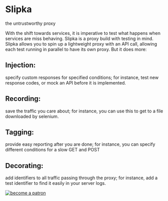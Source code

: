 # Slipka
the untrustworthy proxy


With the shift towards services, it is imperative to test what happens when services are miss behaving. Slipka is a proxy build with testing in mind. Slipka allows you to spin up a lightweight proxy with an API call, allowing each test running in parallel to have its own proxy. But it does more:

## Injection: 
specify custom responses for specified conditions; for instance, test new response codes, or mock an API before it is implemented.

## Recording: 
save the traffic you care about; for instance, you can use this to get to a file downloaded by selenium.

## Tagging: 
provide easy reporting after you are done; for instance, you can specify different conditions for a slow GET and POST 

## Decorating: 
add identifiers to all traffic passing through the proxy; for instance, add a test identifier to find it easily in your server logs.

[![become a patron](https://c5.patreon.com/external/logo/become_a_patron_button.png)](https://www.patreon.com/PossumLabs)




